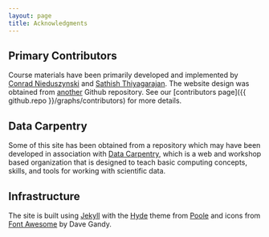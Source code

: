 ```yaml
---
layout: page
title: Acknowledgments
---
```


## Primary Contributors

Course materials have been primarily developed and
implemented by [Conrad Nieduszynski](https://www.earlham.ac.uk/profile/conrad-nieduszynski) and
[Sathish Thiyagarajan](https://www.earlham.ac.uk/profile/sathish-thiyagarajan).
The website design was obtained from [another](https://github.com/datacarpentry/semester-biology) Github repository.
See our [contributors page]({{ github.repo }}/graphs/contributors) for more details.

## Data Carpentry

Some of this site has been obtained from a repository which may have been developed in association with
[Data Carpentry](http://datacarpentry.org/), which is a web and workshop based organization that is designed to teach 
basic computing concepts, skills, and tools for working with scientific data.

## Infrastructure

The site is built using [Jekyll](http://jekyllrb.com/) with the [Hyde](http://hyde.getpoole.com/) theme from [Poole](http://getpoole.com/) 
and icons from [Font Awesome](http://fontawesome.io) by Dave Gandy.
